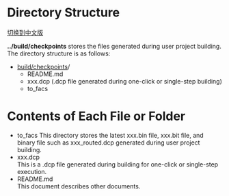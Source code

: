 # Directory Structure

[切换到中文版](./README_CN.md)

**../build/checkpoints** stores the files generated during user project building. The directory structure is as follows:

* [build/checkpoints](#/build/checkpoints_dir)/  
   - README.md
   - xxx.dcp (.dcp file generated during one-click or single-step building)
   - to_facs             

# Contents of Each File or Folder
* to_facs 
  This directory stores the latest xxx.bin file, xxx.bit file, and binary file such as xxx_routed.dcp generated during user project building.
* xxx.dcp  
  This is a .dcp file generated during building for one-click or single-step execution.
* README.md    
  This document describes other documents.

